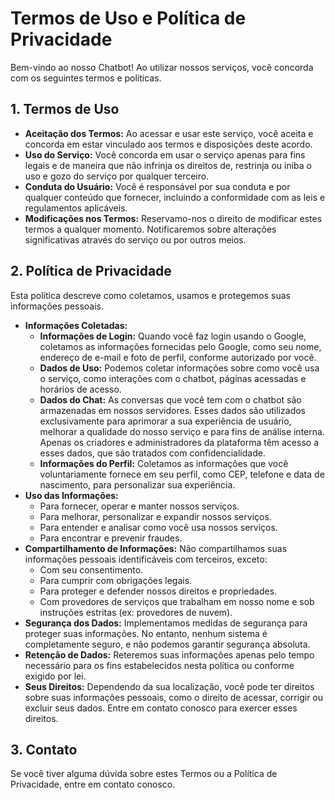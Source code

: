 # Termos de Uso e Política de Privacidade

Bem-vindo ao nosso Chatbot! Ao utilizar nossos serviços, você concorda com os seguintes termos e políticas.

## 1. Termos de Uso

*   **Aceitação dos Termos:** Ao acessar e usar este serviço, você aceita e concorda em estar vinculado aos termos e disposições deste acordo.
*   **Uso do Serviço:** Você concorda em usar o serviço apenas para fins legais e de maneira que não infrinja os direitos de, restrinja ou iniba o uso e gozo do serviço por qualquer terceiro.
*   **Conduta do Usuário:** Você é responsável por sua conduta e por qualquer conteúdo que fornecer, incluindo a conformidade com as leis e regulamentos aplicáveis.
*   **Modificações nos Termos:** Reservamo-nos o direito de modificar estes termos a qualquer momento. Notificaremos sobre alterações significativas através do serviço ou por outros meios.

## 2. Política de Privacidade

Esta política descreve como coletamos, usamos e protegemos suas informações pessoais.

*   **Informações Coletadas:**
    *   **Informações de Login:** Quando você faz login usando o Google, coletamos as informações fornecidas pelo Google, como seu nome, endereço de e-mail e foto de perfil, conforme autorizado por você.
    *   **Dados de Uso:** Podemos coletar informações sobre como você usa o serviço, como interações com o chatbot, páginas acessadas e horários de acesso.
    *   **Dados do Chat:** As conversas que você tem com o chatbot são armazenadas em nossos servidores. Esses dados são utilizados exclusivamente para aprimorar a sua experiência de usuário, melhorar a qualidade do nosso serviço e para fins de análise interna. Apenas os criadores e administradores da plataforma têm acesso a esses dados, que são tratados com confidencialidade.
    *   **Informações do Perfil:** Coletamos as informações que você voluntariamente fornece em seu perfil, como CEP, telefone e data de nascimento, para personalizar sua experiência.
*   **Uso das Informações:**
    *   Para fornecer, operar e manter nossos serviços.
    *   Para melhorar, personalizar e expandir nossos serviços.
    *   Para entender e analisar como você usa nossos serviços.
    *   Para encontrar e prevenir fraudes. 
*   **Compartilhamento de Informações:** Não compartilhamos suas informações pessoais identificáveis com terceiros, exceto:
    *   Com seu consentimento.
    *   Para cumprir com obrigações legais.
    *   Para proteger e defender nossos direitos e propriedades.
    *   Com provedores de serviços que trabalham em nosso nome e sob instruções estritas (ex: provedores de nuvem).
*   **Segurança dos Dados:** Implementamos medidas de segurança para proteger suas informações. No entanto, nenhum sistema é completamente seguro, e não podemos garantir segurança absoluta.
*   **Retenção de Dados:** Reteremos suas informações apenas pelo tempo necessário para os fins estabelecidos nesta política ou conforme exigido por lei.
*   **Seus Direitos:** Dependendo da sua localização, você pode ter direitos sobre suas informações pessoais, como o direito de acessar, corrigir ou excluir seus dados. Entre em contato conosco para exercer esses direitos.

## 3. Contato

Se você tiver alguma dúvida sobre estes Termos ou a Política de Privacidade, entre em contato conosco.